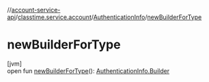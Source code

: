 //[account-service-api](../../../index.md)/[classtime.service.account](../index.md)/[AuthenticationInfo](index.md)/[newBuilderForType](new-builder-for-type.md)

# newBuilderForType

[jvm]\
open fun [newBuilderForType](new-builder-for-type.md)(): [AuthenticationInfo.Builder](-builder/index.md)
